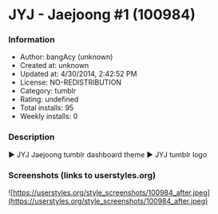 # JYJ - Jaejoong #1 (100984)

### Information
- Author: bangAcy (unknown)
- Created at: unknown
- Updated at: 4/30/2014, 2:42:52 PM
- License: NO-REDISTRIBUTION
- Category: tumblr
- Rating: undefined
- Total installs: 95
- Weekly installs: 0


### Description
► JYJ Jaejoong tumblr dashboard theme
► JYJ tumblr logo


### Screenshots (links to userstyles.org)
![https://userstyles.org/style_screenshots/100984_after.jpeg](https://userstyles.org/style_screenshots/100984_after.jpeg)


